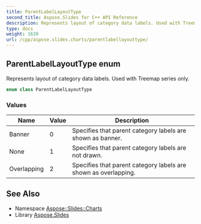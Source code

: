 ```yaml
---
title: ParentLabelLayoutType
second_title: Aspose.Slides for C++ API Reference
description: Represents layout of category data labels. Used with Treemap series only.
type: docs
weight: 1639
url: /cpp/aspose.slides.charts/parentlabellayouttype/
---
```

## ParentLabelLayoutType enum


Represents layout of category data labels. Used with Treemap series only.

```cpp
enum class ParentLabelLayoutType
```

### Values

| Name | Value | Description |
| --- | --- | --- |
| Banner | 0 | Specifies that parent category labels are shown as banner. |
| None | 1 | Specifies that parent category labels are not drawn. |
| Overlapping | 2 | Specifies that parent category labels are shown as overlapping. |

## See Also

* Namespace [Aspose::Slides::Charts](../)
* Library [Aspose.Slides](../../)

